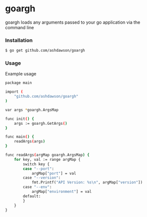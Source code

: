 # goargh

goargh loads any arguments passed to your go application via the command line

### Installation
```sh
$ go get github.com/ashdawson/goargh
```

### Usage
Example usage

```sh
package main

import (
	"github.com/ashdawson/goargh"
)

var args *goargh.ArgsMap

func init() {
	args := goargh.GetArgs()
}

func main() {
	readArgs(args)
}

func readArgs(argMap goargh.ArgsMap) {
	for key, val := range argMap {
		switch key {
		case "--port":
			argMap["port"] = val
		case "--version":
			fmt.Printf("API Version: %s\n", argMap["version"])
		case "--env":
			argMap["environment"] = val
		default:
		}
	}
}

```
